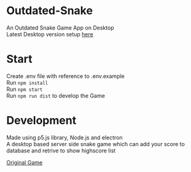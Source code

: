 # Outdated-Snake

An Outdated Snake Game App on Desktop  
Latest Desktop version setup [here](https://github.com/OutdatedGuy/Outdated-Snake-Desktop/releases/download/v2.0.1/Outdated-Snake.Setup.2.0.1.exe)  

# Start

Create .env file with reference to .env.example  
Run `npm install`  
Run `npm start`  
Run `npm run dist` to develop the Game

# Development

Made using p5.js library, Node.js and electron  
A desktop based server side snake game which can add your score to database and retrive to show highscore list  

[Original Game](https://outdated-snake.herokuapp.com)